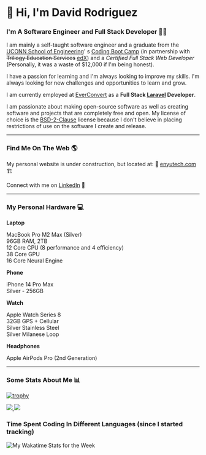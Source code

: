 # :wave: Hi, I'm  David Rodriguez

### I'm A Software Engineer and Full Stack Developer :man_technologist:

I am mainly a self-taught software engineer and a graduate from the [UCONN School of Engineering][usoe]'
s [Coding Boot Camp][ucbc] (in partnership with ~~Triliogy Education Services~~ [edX][edX]) and a _Certified Full Stack
Web Developer_ (Personally, it was a waste of $12,000 if I'm being honest).

I have a passion for learning and I'm always looking to improve my skills. I'm always looking for new challenges and
opportunities to learn and grow.

I am currently employed at [EverConvert][EverConvert] as a **Full Stack [Laravel][Laravel] Developer**.

I am passionate about making open-source software as well as creating software and projects that are completely free and
open. My license of choice is the [BSD-2-Clause][bsdLicense] license because I don't believe in placing restrictions of
use on the software I create and release.

---

### Find Me On The Web :earth_americas:

My personal website is under construction, but located at: 🚧 [enyutech.com][enyutech] 🏗️

Connect with me on [LinkedIn][linkedin] :briefcase:

---

### My Personal Hardware :computer:

**Laptop**

MacBook Pro M2 Max (Silver)<br>
96GB RAM, 2TB<br>
12 Core CPU (8 performance and 4 efficiency)<br>
38 Core GPU<br>
16 Core Neural Engine

**Phone**

iPhone 14 Pro Max<br>
Silver - 256GB

**Watch**

Apple Watch Series 8<br>
32GB GPS + Cellular<br>
Silver Stainless Steel<br>
Silver Milanese Loop

**Headphones**

Apple AirPods Pro (2nd Generation)

---

### Some Stats About Me :bar_chart:

[![trophy](https://github-profile-trophy.vercel.app/?username=davidsaulrodriguez)](https://github.com/ryo-ma/github-profile-trophy)

<a href="https://github.com/davidsaulrodriguez">
  <img src="https://github-readme-stats.vercel.app/api?username=davidsaulrodriguez&count_private=true&include_all_commits=true&theme=midnight-purple&show_icons=true"/>
</a>

<a href="https://github.com/davidsaulrodriguez">
  <img src="https://github-readme-stats.vercel.app/api/top-langs/?username=davidsaulrodriguez&layout=compact&langs_count=10&theme=midnight-purple"/>
</a>

### Time Spent Coding In Different Languages (since I started tracking)

![My Wakatime Stats for the Week][wakatime]


[wakatime]: https://github-readme-stats.vercel.app/api/wakatime?username=davidsaulrodriguez

[twitter]: https://twitter.com/bsdadm

[enyutech]: https://enyutech.com/

[myOS]: https://pop.system76.com/

[freebsd]: https://freebsd.org/

[linkedin]: https://www.linkedin.com/in/david-rodriguez-2549a81b6/

[bsdLicense]: https://choosealicense.com/licenses/bsd-2-clause/

[usoe]: https://www.engr.uconn.edu/

[ucbc]: https://bootcamp.uconn.edu/

[edX]: https://www.edx.org/boot-camps/about

[EverConvert]: https://everconvert.com/

[Laravel]: https://github.com/laravel/laravel
